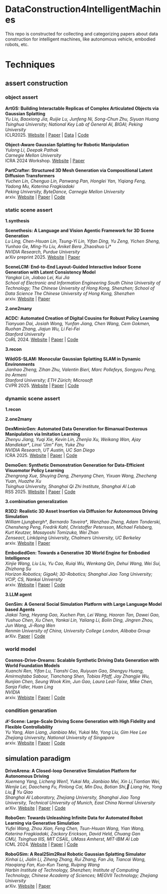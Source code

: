 # DataConstruction4IntelligentMachines
This repo is constructed for collecting and categorizing papers about data construction for intelligent machines, like autonomous vehicle, embodied robots, etc.

# Techniques

## assert construction
 
### object assert 
**ArtGS: Building Interactable Replicas of Complex Articulated Objects via Gaussian Splatting**\
*Yu Liu, Baoxiong Jia, Ruijie Lu, Junfeng Ni, Song-Chun Zhu, Siyuan Huang*\
*Tsinghua University; National Key Lab of General AI, BIGAI; Peking University*\
ICLR2025. [Website](https://articulate-gs.github.io/) | [Paper](https://arxiv.org/abs/2502.19459) | [Data](https://huggingface.co/datasets/YuLiu/ArtGS-Dataset) | [Code](https://github.com/YuLiu-LY/ArtGS/tree/main) 

**Object-Aware Gaussian Splatting for Robotic Manipulation**\
*Yulong Li, Deepak Pathak*\
*Carnegie Mellon University*\
ICRA 2024 Workshop. [Website](https://object-aware-gaussian.github.io/) | [Paper](https://openreview.net/forum?id=gdRI43hDgo)


**PartCrafter: Structured 3D Mesh Generation via Compositional Latent Diffusion Transformers**\
*Yuchen Lin, Chenguo Lin, Panwang Pan, Honglei Yan, Yiqiang Feng, Yadong Mu, Katerina Fragkiadaki*\
*Peking University, ByteDance, Carnegie Mellon University*\
arxiv. [Website](https://wgsxm.github.io/projects/partcrafter/) | [Paper](https://arxiv.org/abs/2506.05573) | [Code](https://github.com/wgsxm/PartCrafter)


### static scene assert

**1.synthesis**

**Scenethesis: A Language and Vision Agentic Framework for 3D Scene Generation**\
*Lu Ling, Chen-Hsuan Lin, Tsung-Yi Lin, Yifan Ding, Yu Zeng, Yichen Sheng, Yunhao Ge, Ming-Yu Liu, Aniket Bera* ,Zhaoshuo Li*\
*NVIDIA Research, Purdue University*\
arXiv preprint 2025. [Website](https://research.nvidia.com/labs/dir/scenethesis/) | [Paper](https://arxiv.org/abs/2505.02836)

**SceneLCM: End-to-End Layout-Guided Interactive Indoor Scene Generation with Latent Consistency Model**\
*Yangkai Lin, Jiabao Lei, Kui Jia*\
*School of Electronic and Information Engineering South China University of Technology; The Chinese University of Hong Kong, Shenzhen; School of Data Science The Chinese University of Hong Kong, Shenzhen*\
arxiv. [Website](https://scutyklin.github.io/SceneLCM/) | [Paper](https://arxiv.org/abs/2506.07091) 

**2.one2many**

 **ACDC: Automated Creation of Digital Cousins for Robust Policy Learning**\
 *Tianyuan Dai, Josiah Wong, Yunfan Jiang, Chen Wang, Cem Gokmen, Ruohan Zhang, Jiajun Wu, Li Fei-Fei*\
 *Stanford University*\
 CoRL 2024. [Website](https://digital-cousins.github.io/) | [Paper](https://arxiv.org/abs/2410.07408) | [Code](https://github.com/cremebrule/digital-cousins)
 
**3.recon**

**WildGS-SLAM: Monocular Gaussian Splatting SLAM in Dynamic Environments**\
*Jianhao Zheng, Zihan Zhu, Valentin Bieri, Marc Pollefeys, Songyou Peng, Iro Armeni*\
*Stanford University; ETH Zürich; Microsoft*\
CVPR 2025. [Website](https://wildgs-slam.github.io/) | [Paper](https://arxiv.org/abs/2504.03886) | [Code](https://github.com/GradientSpaces/WildGS-SLAM)

### dynamic scene assert

**1.recon**

**2.one2many**
  
**DexMimicGen: Automated Data Generation for Bimanual Dexterous Manipulation via Imitation Learning**\
*Zhenyu Jiang, Yuqi Xie, Kevin Lin, Zhenjia Xu, Weikang Wan, Ajay Mandlekar†, Linxi “Jim” Fan, Yuke Zhu*\
*NVIDIA Research, UT Austin, UC San Diego*\
ICRA 2025. [Website](https://dexmimicgen.github.io/) |  [Paper](https://arxiv.org/abs/2410.24185) | [Code](https://github.com/NVlabs/dexmimicgen/)

**DemoGen: Synthetic Demonstration Generation for Data-Efficient Visuomotor Policy Learning**\
*Zhengrong Xue, Shuying Deng, Zhenyang Chen, Yixuan Wang, Zhecheng Yuan, Huazhe Xu*\
*Tsinghua University, Shanghai Qi Zhi Institute, Shanghai AI Lab*\
RSS 2025. [Website](https://demo-generation.github.io) | [Paper](https://arxiv.org/abs/2502.16932) | [Code](https://github.com/TEA-Lab/DemoGen)

**3.combination generalization**

**R3D2: Realistic 3D Asset Insertion via Diffusion for Autonomous Driving Simulation**\
*William Ljungbergh†, Bernardo Taveira†, Wenzhao Zheng, Adam Tonderski, Chensheng Peng, Fredrik Kahl, Christoffer Petersson, Michael Felsberg, Kurt Keutzer, Masayoshi Tomizuka, Wei Zhan*\
*Zenseact, Linköping University, Chalmers University, UC Berkeley*\
arxiv. [Website](https://research.zenseact.com/publications/R3D2/) | [Paper](https://arxiv.org/abs/2506.07826)


**EmbodiedGen: Towards a Generative 3D World Engine for Embodied Intelligence**\
*Xinjie Wang, Liu Liu, Yu Cao, Ruiqi Wu, Wenkang Qin, Dehui Wang, Wei Sui, Zhizhong Su*\
*Horizon Robotics; GigaAI; 3D-Robotics; Shanghai Jiao Tong University; VCIP, CS, Nankai University*\
arxiv. [Website](https://horizonrobotics.github.io/robot_lab/embodied_gen/index.html) | [Paper](https://arxiv.org/abs/2506.10600) | [Code](https://github.com/HorizonRobotics/EmbodiedGen)



**3.LLM agent**

**GenSim: A General Social Simulation Platform with Large Language Model based Agents**\
*Jiakai Tang, Heyang Gao, Xuchen Pan, Lei Wang, Haoran Tan, Dawei Gao, Yushuo Chen, Xu Chen, Yankai Lin, Yaliang Li, Bolin Ding, Jingren Zhou, Jun Wang, Ji-Rong Wen*\
*Renmin University of China, University College London, Alibaba Group*\
arXiv. [Paper](https://arxiv.org/abs/2410.04360) | [Code](https://github.com/TangJiakai/GenSim)


### world model

**Cosmos-Drive-Dreams: Scalable Synthetic Driving Data Generation with World Foundation Models**\
*Xuanchi Ren, Yifan Lu, Tianshi Cao, Ruiyuan Gao, Shengyu Huang, Amirmojtaba Sabour, Tianchang Shen, Tobias Pfaff, Jay Zhangjie Wu, Runjian Chen, Seung Wook Kim, Jun Gao, Laura Leal-Taixe, Mike Chen, Sanja Fidler, Huan Ling*\
*NVIDIA*\
arxiv. [Webiste](https://research.nvidia.com/labs/toronto-ai/cosmos_drive_dreams/) | [Paper](https://arxiv.org/abs/2506.09042) | [Code](https://github.com/nv-tlabs/Cosmos-Drive-Dreams)


### condition genaration

**𝒳-Scene: Large-Scale Driving Scene Generation with High Fidelity and Flexible Controllability**\
*Yu Yang, Alan Liang, Jianbiao Mei, Yukai Ma, Yong Liu, Gim Hee Lee*\
*Zhejiang University, National University of Singapore*\
arxiv. [Website](https://x-scene.github.io/) | [Paper](https://arxiv.org/abs/2506.13558) | [Code](https://github.com/yuyang-cloud/X-Scene)



## simulation paradigm

**DriveArena: A Closed-loop Generative Simulation Platform for Autonomous Driving**\
*Xuemeng Yang, Licheng Wen1, Yukai Ma, Jianbiao Mei, Xin Li,Tiantian Wei, Wenjie Lei, Daocheng Fu, Pinlong Cai, Min Dou, Botian Shi, Liang He, Yong Liu, Yu Qiao*\
*Shanghai AI Laboratory, Zhejiang University, Shanghai Jiao Tong University, Technical University of Munich, East China Normal University*\
arXiv. [Website](https://pjlab-adg.github.io/DriveArena/) | [Paper](https://arxiv.org/abs/2408.00415) | [Code](https://github.com/PJLab-ADG/DriveArena)

**RoboGen: Towards Unleashing Infinite Data for Automated Robot Learning via Generative Simulation**\
*Yufei Wang, Zhou Xian, Feng Chen, Tsun-Hsuan Wang, Yian Wang, Katerina Fragkiadaki, Zackory Erickson, David Held, Chuang Gan*\
*CMU, Tsinghua IIIS, MIT CSAIL, UMass Amherst, MIT-IBM AI Lab*\
ICML 2024. [Website](https://robogen-ai.github.io/) | [Paper](https://arxiv.org/abs/2311.01455) | [Code](https://github.com/Genesis-Embodied-AI/RoboGen)

**RoboGSim: A Real2Sim2Real Robotic Gaussian Splatting Simulator**\
*Xinhai Li, Jialin Li, Ziheng Zhang, Rui Zhang, Fan Jia, Tiancai Wang, Haoqiang Fan, Kuo-Kun Tseng, Ruiping Wang*\
*Harbin Institute of Technology, Shenzhen; Institute of Computing Technology, Chinese Academy of Sciences; MEGVII Technology; Zhejiang University*\
arXiv. [Website](https://robogsim.github.io/) | [Paper](https://arxiv.org/abs/2411.11839) 
